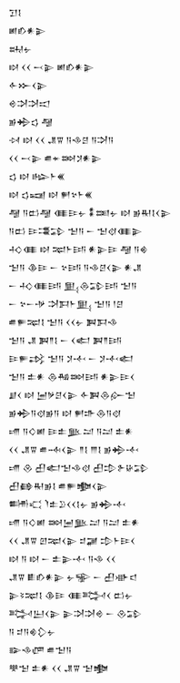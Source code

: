 <div class='block'>
<div class='line'>𒋛𒋙</div>
<div class='line'>𒅖𒁓𒀭𒉌</div>
<div class='line'>𒊻𒉡</div>
<div class='line'>𒊭 𒌋𒌋 𒁁𒉌 𒅖𒁓𒀭𒉌</div>
<div class='line'>𒅆𒁍𒌋𒉌</div>
<div class='line'>𒄴𒋫𒋫𒀊</div>
<div class='line'>𒂊𒄈𒌓 𒆷</div>
<div class='line'>𒀴 𒊭 𒌋𒌋 𒂗𒐊 𒀀𒈾𒆪 𒀀𒋫𒀀</div>
<div class='line'>𒌋𒌋 𒁁𒉌 𒌑𒄬𒇷𒋡𒀭𒉌</div>
<div class='line'>𒌓 𒊭 𒈗𒈨𒌍</div>
<div class='line'>𒊭 𒌓𒍢 𒊭 𒂍𒆳𒈨𒌍</div>
<div class='line'>𒆷 𒀀𒆗𒆷 𒈪𒄿𒉡 𒀮𒌅𒉡 𒊭 𒂊𒊑𒋙𒌋𒉌</div>
<div class='line'>𒀀𒆗 𒄿𒃮𒁉 𒈠𒀀 𒀸 𒈠𒋼𒈪𒉌</div>
<div class='line'>𒈧𒈪 𒊭 𒉈𒈨𒅀 𒀭𒉌𒄿 𒆷 𒀀𒄯</div>
<div class='line'>𒈠𒀀 𒆠𒄿 𒀸 𒆳𒅀 𒀀𒈾𒆪𒌋𒉌 𒀭𒂗</div>
<div class='line'>𒀸 𒈧𒈪𒅀 𒅅𒁲𒁉𒅀 𒈠𒀀</div>
<div class='line'>𒀸 𒆳𒀸𒋩 𒋫𒁕𒈨𒅅 𒈠𒀀 𒁹𒆪</div>
<div class='line'>𒌑𒊓𒉈𒋙 𒈠𒀀 𒌋𒌋𒉡 𒀉𒁕𒈾</div>
<div class='line'>𒈠𒀀 𒂗 𒀉𒈫𒋙 𒀸 𒌋𒅗 𒀉𒈫𒅀</div>
<div class='line'>𒄿𒊓𒃶 𒈠𒀀 𒋡𒋾 𒀸 𒋡𒋾𒅗</div>
<div class='line'>𒈠𒀀 𒉺𒀭 𒁲𒄀𒇷𒅀 𒀭𒉌𒄿𒌋</div>
<div class='line'>𒋗𒌋 𒊭 𒅁𒃻𒆪𒌋𒉌 𒅆𒀉𒁲𒅎𒈠</div>
<div class='line'>𒂊𒄈𒀀𒋼𒂊𒀀 𒊭 𒂍𒈥𒁲𒀀𒋼</div>
<div class='line'>𒋬 𒀀𒄭𒅖 𒄿𒉺𒆥𒁺 𒀀𒁺 𒉺𒀭</div>
<div class='line'>𒌋𒌋 𒂗𒐊 𒌑𒁄𒌋𒉌 𒈫𒋙 𒐈𒋙 𒂊𒄈𒋾</div>
<div class='line'>𒋬 𒊮 𒌷𒅗𒈠𒈾𒋼 𒌷𒄠𒉿𒄩𒁉</div>
<div class='line'>𒌷𒂵𒊑𒂊𒋙 𒌑𒊓𒆟𒌋𒉌</div>
<div class='line'>𒌦𒄣 𒇺𒉺𒊒𒌋𒌋𒋙𒉡 𒂊𒄈𒋾</div>
<div class='line'>𒋬 𒀀𒄭𒅖 𒇷𒅁𒆥𒁺 𒀀𒁺 𒉺𒀭</div>
<div class='line'>𒌋𒌋 𒂗𒐊 𒇻𒉈𒌋𒉌 𒄑𒃡 𒄠𒈨𒄿𒌋</div>
<div class='line'>𒊭 𒀀 𒊭 𒀸 𒉺𒉌𒋾 𒀀𒈾 𒌋𒌋</div>
<div class='line'>𒂗𒐊 𒀾𒁓𒀭𒉌 𒉡𒊌 𒀸 𒌷𒀝𒃰</div>
<div class='line'>𒉌𒂟𒉈𒋙 𒆠𒄿 𒈪𒅋𒌋 𒆗𒉡</div>
<div class='line'>𒅋𒌨𒌋𒉌 𒉌𒋫𒋫𒄴 𒀸 𒊮𒁉</div>
<div class='line'>𒀀 𒄑𒀀𒄯𒁷𒉡</div>
<div class='line'>𒅔𒈾𒂇 𒌑𒈠𒀀</div>
<div class='line'>𒋧𒈠 𒉺𒀭 𒌋𒌋 𒂗𒐊 𒈠𒆟</div>
</div>